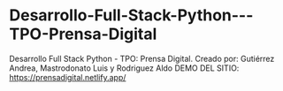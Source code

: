 # Desarrollo-Full-Stack-Python---TPO-Prensa-Digital
Desarrollo Full Stack Python - TPO: Prensa Digital. Creado por: Gutiérrez Andrea, Mastrodonato Luis y Rodriguez Aldo
DEMO DEL SITIO: https://prensadigital.netlify.app/
